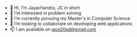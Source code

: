 - 👋 Hi, I’m Jayachandra, JC in short
- 👀 I’m interested in problem solving
- 🌱 I’m currently pursuing my Master's in Computer Science
- 💞️ I’m looking to collaborate on developing web applications
- 📫 I am available on jace20sd@gmail.com
<!---
JayachandraGunturu/JayachandraGunturu is a ✨ special ✨ repository because its `README.md` (this file) appears on your GitHub profile.
You can click the Preview link to take a look at your changes.
--->
